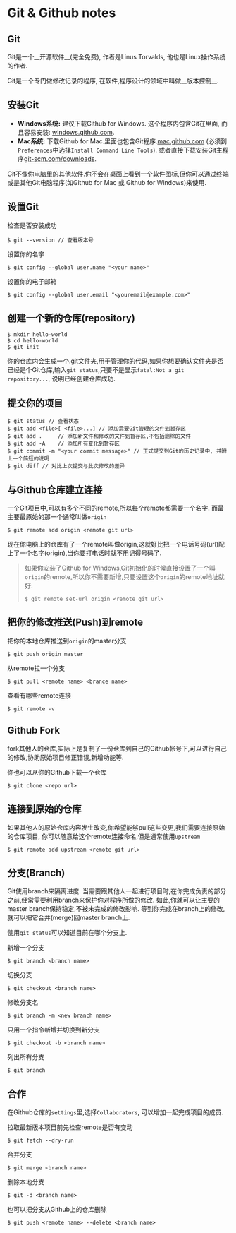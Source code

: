 # Git & Github notes

## Git

Git是一个__开源软件__(完全免费), 作者是Linus Torvalds, 他也是Linux操作系统的作者.

Git是一个专门做修改记录的程序, 在软件,程序设计的领域中叫做__版本控制__.

## 安装Git

- __Windows系统:__ 建议下载Github for Windows. 这个程序内包含Git在里面, 而且容易安装: [windows.github.com](windows.github.com). 
- __Mac系统:__ 下载Github for Mac.里面也包含Git程序.[mac.github.com](mac.github.com) (必须到`Preferences`中选择`Install Command Line Tools`). 或者直接下载安装Git主程序[git-scm.com/downloads](git-scm.com/downloads).

Git不像你电脑里的其他软件.你不会在桌面上看到一个软件图标,但你可以通过终端或是其他Git电脑程序(如Github for Mac 或 Github for Windows)来使用.

## 设置Git

检查是否安装成功

    $ git --version // 查看版本号

设置你的名字

    $ git config --global user.name "<your name>"

设置你的电子邮箱

    $ git config --global user.email "<youremail@example.com>"

## 创建一个新的仓库(repository)

    $ mkdir hello-world
    $ cd hello-world
    $ git init

你的仓库内会生成一个.git文件夹,用于管理你的代码,如果你想要确认文件夹是否已经是个Git仓库,输入`git status`,只要不是显示`fatal:Not a git repository...`, 说明已经创建仓库成功.

## 提交你的项目

```
$ git status // 查看状态
$ git add <file>[ <file>...] // 添加需要Git管理的文件到暂存区
$ git add .		// 添加新文件和修改的文件到暂存区,不包括删除的文件
$ git add -A	// 添加所有变化到暂存区
$ git commit -m "<your commit message>" // 正式提交到Git的历史记录中, 并附上一个简短的说明
$ git diff // 对比上次提交与此次修改的差异
```

## 与Github仓库建立连接

一个Git项目中,可以有多个不同的remote,所以每个remote都需要一个名字. 而最主要最原始的那一个通常叫做`origin`

    $ git remote add origin <remote git url>

现在你电脑上的仓库有了一个remote叫做origin,这就好比把一个电话号码(url)配上了一个名字(origin),当你要打电话时就不用记得号码了.

>如果你安装了Github for Windows,Git初始化的时候直接设置了一个叫`origin`的remote,所以你不需要新增,只要设置这个`origin`的remote地址就好:
>```
>$ git remote set-url origin <remote git url>
>```

## 把你的修改推送(Push)到remote

把你的本地仓库推送到`origin`的master分支

    $ git push origin master

从remote拉一个分支

    $ git pull <remote name> <brance name>

查看有哪些remote连接

    $ git remote -v

## Github Fork

fork其他人的仓库,实际上是复制了一份仓库到自己的Github帐号下,可以进行自己的修改,协助原始项目修正错误,新增功能等.

你也可以从你的Github下载一个仓库

    $ git clone <repo url>

## 连接到原始的仓库

如果其他人的原始仓库内容发生改变,你希望能够pull这些变更,我们需要连接原始的仓库项目, 你可以随意给这个remote连接命名,但是通常使用`upstream`

    $ git remote add upstream <remote git url>

## 分支(Branch)

Git使用branch来隔离进度. 当需要跟其他人一起进行项目时,在你完成负责的部分之前,经常需要利用branch来保护你对程序所做的修改. 如此,你就可以让主要的master branch保持稳定,不被未完成的修改影响. 等到你完成在branch上的修改,就可以把它合并(merge)回master branch上.

使用`git status`可以知道目前在哪个分支上.

新增一个分支

    $ git branch <branch name>

切换分支

    $ git checkout <branch name>

修改分支名

    $ git branch -m <new branch name>

只用一个指令新增并切换到新分支

    $ git checkout -b <branch name>

列出所有分支

    $ git branch

## 合作

在Github仓库的`settings`里,选择`Collaborators`, 可以增加一起完成项目的成员.

拉取最新版本项目前先检查remote是否有变动

    $ git fetch --dry-run

合并分支

    $ git merge <branch name>

删除本地分支

    $ git -d <branch name>

也可以把分支从Github上的仓库删除

    $ git push <remote name> --delete <branch name>

